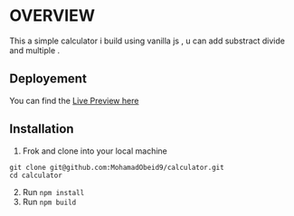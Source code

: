 # OVERVIEW

This a simple calculator i build using vanilla js , u can add substract divide and multiple .

## Deployement

You can find the [Live Preview here](https://mohamadobeid9.github.io/calculator/) 

## Installation

1. Frok and clone into your local machine

```
git clone git@github.com:MohamadObeid9/calculator.git
cd calculator
```

2. Run `npm install`
3. Run `npm build`
